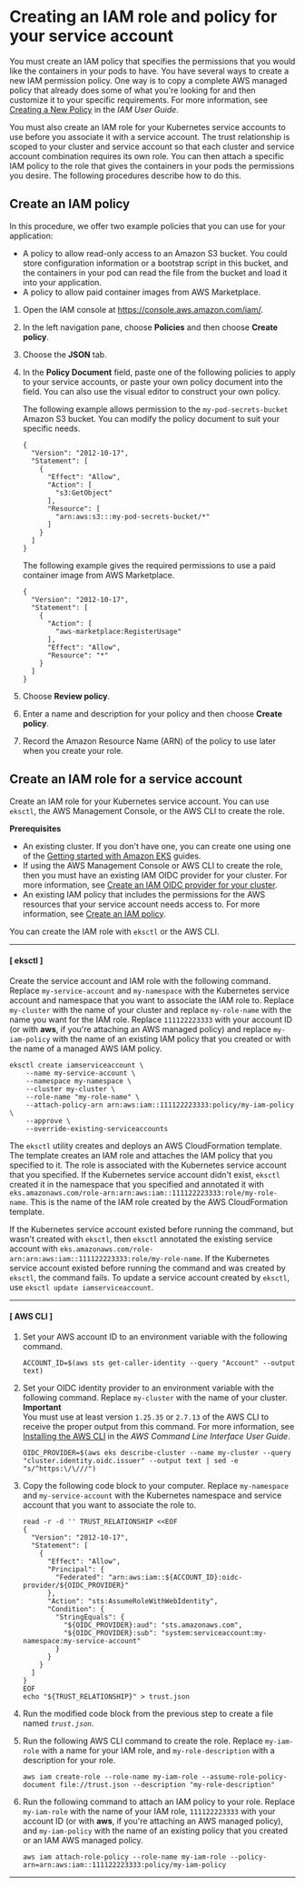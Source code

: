 # Creating an IAM role and policy for your service account<a name="create-service-account-iam-policy-and-role"></a>

You must create an IAM policy that specifies the permissions that you would like the containers in your pods to have\. You have several ways to create a new IAM permission policy\. One way is to copy a complete AWS managed policy that already does some of what you're looking for and then customize it to your specific requirements\. For more information, see [Creating a New Policy](https://docs.aws.amazon.com/IAM/latest/UserGuide/access_policies_create.html) in the *IAM User Guide*\.

You must also create an IAM role for your Kubernetes service accounts to use before you associate it with a service account\. The trust relationship is scoped to your cluster and service account so that each cluster and service account combination requires its own role\. You can then attach a specific IAM policy to the role that gives the containers in your pods the permissions you desire\. The following procedures describe how to do this\.

## Create an IAM policy<a name="create-service-account-iam-policy"></a>

In this procedure, we offer two example policies that you can use for your application:
+ A policy to allow read\-only access to an Amazon S3 bucket\. You could store configuration information or a bootstrap script in this bucket, and the containers in your pod can read the file from the bucket and load it into your application\.
+ A policy to allow paid container images from AWS Marketplace\.

1. Open the IAM console at [https://console\.aws\.amazon\.com/iam/](https://console.aws.amazon.com/iam/)\.

1. In the left navigation pane, choose **Policies** and then choose **Create policy**\. 

1. Choose the **JSON** tab\.

1. In the **Policy Document** field, paste one of the following policies to apply to your service accounts, or paste your own policy document into the field\. You can also use the visual editor to construct your own policy\.

   The following example allows permission to the `my-pod-secrets-bucket` Amazon S3 bucket\. You can modify the policy document to suit your specific needs\.

   ```
   {
     "Version": "2012-10-17",
     "Statement": [
       {
         "Effect": "Allow",
         "Action": [
           "s3:GetObject"
         ],
         "Resource": [
           "arn:aws:s3:::my-pod-secrets-bucket/*"
         ]
       }
     ]
   }
   ```

   The following example gives the required permissions to use a paid container image from AWS Marketplace\.

   ```
   {
     "Version": "2012-10-17",
     "Statement": [
       {
         "Action": [
           "aws-marketplace:RegisterUsage"
         ],
         "Effect": "Allow",
         "Resource": "*"
       }
     ]
   }
   ```

1. Choose **Review policy**\.

1. Enter a name and description for your policy and then choose **Create policy**\.

1. Record the Amazon Resource Name \(ARN\) of the policy to use later when you create your role\.

## Create an IAM role for a service account<a name="create-service-account-iam-role"></a>

Create an IAM role for your Kubernetes service account\. You can use `eksctl`, the AWS Management Console, or the AWS CLI to create the role\.

**Prerequisites**
+ An existing cluster\. If you don't have one, you can create one using one of the [Getting started with Amazon EKS](getting-started.md) guides\.
+ If using the AWS Management Console or AWS CLI to create the role, then you must have an existing IAM OIDC provider for your cluster\. For more information, see [Create an IAM OIDC provider for your cluster](enable-iam-roles-for-service-accounts.md)\.
+ An existing IAM policy that includes the permissions for the AWS resources that your service account needs access to\. For more information, see [Create an IAM policy](#create-service-account-iam-policy)\.

You can create the IAM role with `eksctl` or the AWS CLI\.

------
#### [ eksctl ]

Create the service account and IAM role with the following command\. Replace `my-service-account` and `my-namespace` with the Kubernetes service account and namespace that you want to associate the IAM role to\. Replace `my-cluster` with the name of your cluster and replace `my-role-name` with the name you want for the IAM role\. Replace `111122223333` with your account ID \(or with **aws**, if you're attaching an AWS managed policy\) and replace `my-iam-policy` with the name of an existing IAM policy that you created or with the name of a managed AWS IAM policy\.

```
eksctl create iamserviceaccount \
    --name my-service-account \
    --namespace my-namespace \
    --cluster my-cluster \
    --role-name "my-role-name" \
    --attach-policy-arn arn:aws:iam::111122223333:policy/my-iam-policy \
    --approve \
    --override-existing-serviceaccounts
```

The `eksctl` utility creates and deploys an AWS CloudFormation template\. The template creates an IAM role and attaches the IAM policy that you specified to it\. The role is associated with the Kubernetes service account that you specified\. If the Kubernetes service account didn't exist, `eksctl` created it in the namespace that you specified and annotated it with `eks.amazonaws.com/role-arn:arn:aws:iam::111122223333:role/my-role-name`\. This is the name of the IAM role created by the AWS CloudFormation template\.

If the Kubernetes service account existed before running the command, but wasn't created with `eksctl`, then `eksctl` annotated the existing service account with `eks.amazonaws.com/role-arn:arn:aws:iam::111122223333:role/my-role-name`\. If the Kubernetes service account existed before running the command and was created by `eksctl`, the command fails\. To update a service account created by `eksctl`, use `eksctl update iamserviceaccount`\.

------
#### [ AWS CLI ]

1. Set your AWS account ID to an environment variable with the following command\.

   ```
   ACCOUNT_ID=$(aws sts get-caller-identity --query "Account" --output text)
   ```

1. Set your OIDC identity provider to an environment variable with the following command\. Replace `my-cluster` with the name of your cluster\.
**Important**  
You must use at least version `1.25.35` or `2.7.13` of the AWS CLI to receive the proper output from this command\. For more information, see [Installing the AWS CLI](https://docs.aws.amazon.com/cli/latest/userguide/cli-chap-install.html) in the *AWS Command Line Interface User Guide*\.

   ```
   OIDC_PROVIDER=$(aws eks describe-cluster --name my-cluster --query "cluster.identity.oidc.issuer" --output text | sed -e "s/^https:\/\///")
   ```

1. Copy the following code block to your computer\. Replace `my-namespace` and `my-service-account` with the Kubernetes namespace and service account that you want to associate the role to\.

   ```
   read -r -d '' TRUST_RELATIONSHIP <<EOF
   {
     "Version": "2012-10-17",
     "Statement": [
       {
         "Effect": "Allow",
         "Principal": {
           "Federated": "arn:aws:iam::${ACCOUNT_ID}:oidc-provider/${OIDC_PROVIDER}"
         },
         "Action": "sts:AssumeRoleWithWebIdentity",
         "Condition": {
           "StringEquals": {
             "${OIDC_PROVIDER}:aud": "sts.amazonaws.com",
             "${OIDC_PROVIDER}:sub": "system:serviceaccount:my-namespace:my-service-account"
           }
         }
       }
     ]
   }
   EOF
   echo "${TRUST_RELATIONSHIP}" > trust.json
   ```

1. Run the modified code block from the previous step to create a file named *`trust.json`*\.

1. Run the following AWS CLI command to create the role\. Replace `my-iam-role` with a name for your IAM role, and `my-role-description` with a description for your role\.

   ```
   aws iam create-role --role-name my-iam-role --assume-role-policy-document file://trust.json --description "my-role-description"
   ```

1. Run the following command to attach an IAM policy to your role\. Replace `my-iam-role` with the name of your IAM role, `111122223333` with your account ID \(or with **aws**, if you're attaching an AWS managed policy\), and `my-iam-policy` with the name of an existing policy that you created or an IAM AWS managed policy\.

   ```
   aws iam attach-role-policy --role-name my-iam-role --policy-arn=arn:aws:iam::111122223333:policy/my-iam-policy
   ```

------